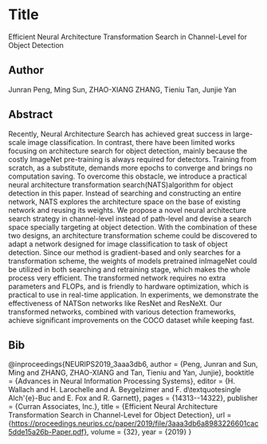# Title
Efficient Neural Architecture Transformation Search in Channel-Level for Object Detection

## Author
Junran Peng, Ming Sun, ZHAO-XIANG ZHANG, Tieniu Tan, Junjie Yan

## Abstract
Recently, Neural Architecture Search has achieved great success in large-scale image classification. In contrast, there have been limited works focusing on architecture search for object detection, mainly because the costly ImageNet pre-training is always required for detectors. Training from scratch, as a substitute, demands more epochs to converge and brings no computation saving. To overcome this obstacle, we introduce a practical neural architecture transformation search(NATS)algorithm for object detection in this paper. Instead of searching and constructing an entire network, NATS explores the architecture space on the base of existing network and reusing its weights. We propose a novel neural architecture search strategy in channel-level instead of path-level and devise a search space specially targeting at object detection. With the combination of these two designs, an architecture transformation scheme could be discovered to adapt a network designed for image classification to task of object detection. Since our method is gradient-based and only searches for a transformation scheme, the weights of models pretrained inImageNet could be utilized in both searching and retraining stage, which makes the whole process very efficient. The transformed network requires no extra parameters and FLOPs, and is friendly to hardware optimization, which is practical to use in real-time application. In experiments, we demonstrate the effectiveness of NATSon networks like ResNet and ResNeXt. Our transformed networks, combined with various detection frameworks, achieve significant improvements on the COCO dataset while keeping fast.

## Bib
@inproceedings{NEURIPS2019_3aaa3db6,
 author = {Peng, Junran and Sun, Ming and ZHANG, ZHAO-XIANG and Tan, Tieniu and Yan, Junjie},
 booktitle = {Advances in Neural Information Processing Systems},
 editor = {H. Wallach and H. Larochelle and A. Beygelzimer and F. d\textquotesingle Alch\'{e}-Buc and E. Fox and R. Garnett},
 pages = {14313--14322},
 publisher = {Curran Associates, Inc.},
 title = {Efficient Neural Architecture Transformation Search in Channel-Level for Object Detection},
 url = {https://proceedings.neurips.cc/paper/2019/file/3aaa3db6a8983226601cac5dde15a26b-Paper.pdf},
 volume = {32},
 year = {2019}
}